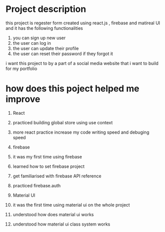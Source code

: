 # Project description

this project is regester form created using react.js , firebase and matireal UI and it has the following functionalities  
1. you can sign up new user
2. the user can log in
3. the user can update their profile
4. the user can reset their password if they forgot it

i want this project to by a part of a social media website that i want to build for my portfolio

# how does this poject helped me improve
1. React  
 1. practiced building global store using use context
 2. more react practice increase my code writing speed and debuging speed  
    
      
2. firebase
 1. it was my first time using firebase
 2. learned how to set firebase project
 3. get familiarised  with firebase API reference
 4. practiced firebase.auth
  
    
3. Material UI
 1. it was the first time using material ui on the whole project
 2. understood how does material ui works
 3. understood how material ui class system works 


